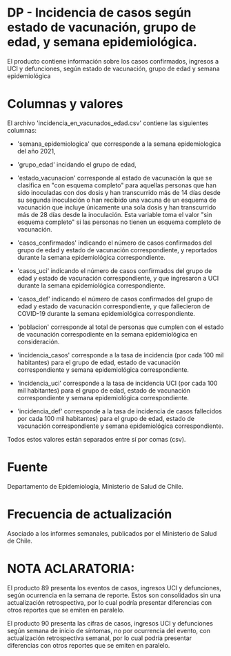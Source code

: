 # DP - Incidencia de casos según estado de vacunación, grupo de edad, y semana epidemiológica. 

El producto contiene información sobre los casos confirmados, ingresos a UCI y defunciones, según estado de vacunación, grupo de edad y semana epidemiológica

# Columnas y valores
El archivo 'incidencia_en_vacunados_edad.csv' contiene las siguientes columnas:

- 'semana_epidemiologica' que corresponde a la semana epidemiologica del año 2021, 

-  'grupo_edad' incidando el grupo de edad,

-  'estado_vacunacion' corresponde al estado de vacunación la que se clasifica en "con esquema completo" para aquellas personas que han sido inoculadas con dos dosis y han transcurrido más de 14 días desde su segunda inoculación o han recibido una vacuna de un esquema de vacunación que incluye únicamente una sola dosis y han transcurrido más de 28 días desde la inoculación. Esta variable toma el valor "sin esquema completo" si las personas no tienen un esquema completo de vacunación.

-  'casos_confirmados' indicando el número de casos confirmados del grupo de edad y estado de vacunación correspondiente, y reportados durante la semana epidemiológica correspondiente.

-  'casos_uci' indicando el número de casos confirmados del grupo de edad y estado de vacunación correspondiente, y que ingresaron a UCI durante la semana epidemiológica correspondiente.

-  'casos_def' indicando el número de casos confirmados del grupo de edad y estado de vacunación correspondiente, y que fallecieron de COVID-19 durante la semana epidemiológica correspondiente.

- 'poblacion' corresponde al total de personas que cumplen con el estado de vacunación correspodiente en la semana epidemiológica en consideración.

- 'incidencia_casos' corresponde a la tasa de incidencia (por cada 100 mil habitantes) para el grupo de edad, estado de vacunación correspondiente y semana epidemiológica correspondiente.

- 'incidencia_uci' corresponde a la tasa de incidencia UCI (por cada 100 mil habitantes) para el grupo de edad, estado de vacunación correspondiente y semana epidemiológica correspondiente.

- 'incidencia_def' corresponde a la tasa de incidencia de casos fallecidos por cada 100 mil habitantes) para el grupo de edad, estado de vacunación correspondiente y semana epidemiológica correspondiente.

Todos estos valores están separados entre sí por comas (csv).

# Fuente
Departamento de Epidemiología, Ministerio de Salud de Chile. 

# Frecuencia de actualización
Asociado a los informes semanales, publicados por el Ministerio de Salud de Chile.


# NOTA ACLARATORIA:
El producto 89 presenta los eventos de casos, ingresos UCI y defunciones, según ocurrencia en la semana de reporte. Estos son consolidados sin una actualización retrospectiva, por lo cual podría presentar diferencias con otros reportes que se emiten en paralelo.

El producto 90 presenta las cifras de casos, ingresos UCI y defunciones según semana de inicio de síntomas, no por  ocurrencia del evento, con actualización retrospectiva semanal, por lo cual podría presentar diferencias con otros reportes que se emiten en paralelo.
